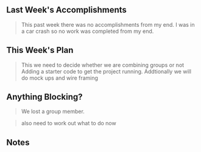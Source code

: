 ## Last Week's Accomplishments

> This past week there was no accomplishments from my end. I was in a car crash so no work was completed from my end.

>

## This Week's Plan

> This we need to decide whether we are combining groups or not
Adding a starter code to get the project running.
Addtionally we will do mock ups and wire framing

## Anything Blocking?

> We lost a group member.

> also need to work out what to do now

## Notes
